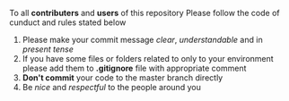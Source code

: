 To all **contributers** and **users** of this repository
Please follow the code of cunduct and rules stated below

1. Please make your commit message *clear*, *understandable* and in *present tense* 
2. If you have some files or folders related to only to your environment
please add them to **.gitignore** file with appropriate comment
3. **Don't commit** your code to the master branch directly
4. Be *nice* and *respectful* to the people around you